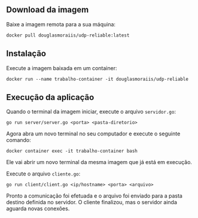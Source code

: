 ## Download da imagem
Baixe a imagem remota para a sua máquina:
```
docker pull douglasmoraiis/udp-reliable:latest
```
## Instalação
Execute a imagem baixada em um container:
```
docker run --name trabalho-container -it douglasmoraiis/udp-reliable
```
## Execução da aplicação
Quando o terminal da imagem iniciar, execute o arquivo `servidor.go`:
```
go run server/server.go <porta> <pasta-diretorio>
```
Agora abra um novo terminal no seu computador e execute o seguinte comando:
```
docker container exec -it trabalho-container bash
```
Ele vai abrir um novo terminal da mesma imagem que já está em execução.

Execute o arquivo `cliente.go`:
```
go run client/client.go <ip/hostname> <porta> <arquivo>
```
Pronto a comunicação foi efetuada e o arquivo foi enviado para a pasta destino definida no servidor.
O cliente finalizou, mas o servidor ainda aguarda novas conexões.

